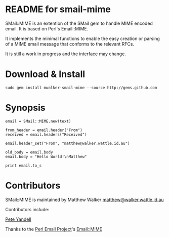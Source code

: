 README for smail-mime
=====================

SMail::MIME is an extention of the SMail gem to handle MIME encoded email. It is
based on Perl's Email::MIME.

It implements the minimal functions to enable the easy creation or parsing of a
MIME email message that conforms to the relevant RFCs.

It is still a work in progress and the interface may change.

Download & Install
==================

    sudo gem install mwalker-smail-mime --source http://gems.github.com

Synopsis
========

    email = SMail::MIME.new(text)

    from_header = email.header("From")
    received = email.headers("Received")

    email.header_set("From", "matthew@walker.wattle.id.au")

    old_body = email.body
    email.body = "Hello World!\nMatthew"

    print email.to_s


Contributors
============

SMail::MIME is maintained by Matthew Walker
[matthew@walker.wattle.id.au](mailto:matthew@walker.wattle.id.au)

Contributors include:

[Pete Yandell](http://github.com/notahat)

Thanks to the [Perl Email Project](http://emailproject.perl.org/)'s [Email::MIME](http://emailproject.perl.org/wiki/Email::MIME)
